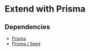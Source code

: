 # Extend with Prisma

## Dependencies

- [Prisma](/prisma/README.md#library)
- [Prisma / Seed](/prisma/extend/seed.md)
